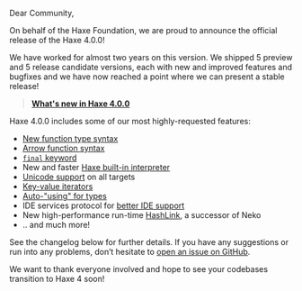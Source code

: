 Dear Community,

On behalf of the Haxe Foundation, we are proud to announce the official release of the Haxe 4.0.0! 

We have worked for almost two years on this version. We shipped 5 preview and 5 release candidate versions, each with new and improved features and bugfixes and we have now reached a point where we can present a stable release! 

> **[What's new in Haxe 4.0.0](https://github.com/HaxeFoundation/haxe/wiki/What's-new-in-Haxe-4)**

Haxe 4.0.0 includes some of our most highly-requested features: 

 - [New function type syntax](https://github.com/HaxeFoundation/haxe/wiki/What's-new-in-Haxe-4#new-function-type-syntax)
 - [Arrow function syntax](https://github.com/HaxeFoundation/haxe/wiki/What's-new-in-Haxe-4#arrow-function-syntax)
 - [`final` keyword](https://github.com/HaxeFoundation/haxe/wiki/What's-new-in-Haxe-4#final)
 - New and faster [Haxe built-in interpreter](https://github.com/HaxeFoundation/haxe/wiki/What's-new-in-Haxe-4#eval)
 - [Unicode support](https://github.com/HaxeFoundation/haxe/wiki/What's-new-in-Haxe-4#unicode) on all targets
 - [Key-value iterators](https://github.com/HaxeFoundation/haxe/wiki/What's-new-in-Haxe-4#key-value-iterators)
 - [Auto-"using" for types](https://github.com/HaxeFoundation/haxe/wiki/What's-new-in-Haxe-4#auto-using-for-types)
 - IDE services protocol for [better IDE support](https://github.com/HaxeFoundation/haxe/wiki/What's-new-in-Haxe-4#new-ide-services-protocol)
 - New high-performance run-time [HashLink](https://github.com/HaxeFoundation/haxe/wiki/What's-new-in-Haxe-4#hashlink), a successor of Neko
- .. and much more!

See the changelog below for further details. If you have any suggestions or run into any problems, don’t hesitate to [open an issue on GitHub](https://github.com/HaxeFoundation/haxe/issues).

We want to thank everyone involved and hope to see your codebases transition to Haxe 4 soon!
